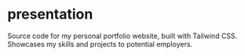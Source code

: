 # presentation
Source code for my personal portfolio website, built with Tailwind CSS. Showcases my skills and projects to potential employers.
